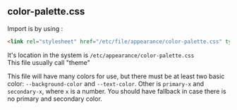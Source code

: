 ## color-palette.css
Import is by using :
```html
<link rel="stylesheet" href="/etc/file/appearance/color-palette.css" type="text/css">
```
It's location in the system is `/etc/appearance/color-palette.css` \
This file usually call "theme"

This file will have many colors for use, but there must be at least two basic color: `--background-color` and `--text-color`. Other is `primary-x` and `secondary-x`, where `x` is a number. You should have fallback in case there is no primary and secondary color.